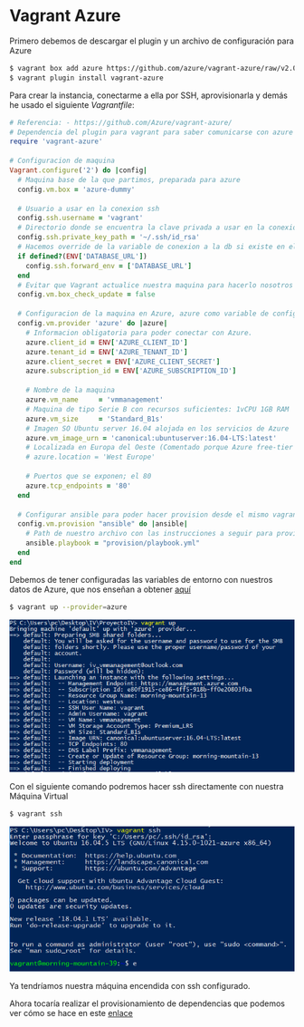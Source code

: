 # Vagrant Azure
Primero debemos de descargar el plugin y un archivo de configuración para Azure

```bash
$ vagrant box add azure https://github.com/azure/vagrant-azure/raw/v2.0/dummy.box --provider azure
$ vagrant plugin install vagrant-azure
```

Para crear la instancia, conectarme a ella por SSH, aprovisionarla y demás he usado el siguiente *Vagrantfile*:

```ruby
# Referencia: - https://github.com/Azure/vagrant-azure/
# Dependencia del plugin para vagrant para saber comunicarse con azure 
require 'vagrant-azure'

# Configuracion de maquina
Vagrant.configure('2') do |config|
  # Maquina base de la que partimos, preparada para azure
  config.vm.box = 'azure-dummy'

  # Usuario a usar en la conexion ssh
  config.ssh.username = 'vagrant'
  # Directorio donde se encuentra la clave privada a usar en la conexion ssh
  config.ssh.private_key_path = '~/.ssh/id_rsa'
  # Hacemos override de la variable de conexion a la db si existe en el host (cuando conectemos por ssh)
  if defined?(ENV['DATABASE_URL'])
	config.ssh.forward_env = ['DATABASE_URL']  
  end
  # Evitar que Vagrant actualice nuestra maquina para hacerlo nosotros manualmente
  config.vm.box_check_update = false
	
  # Configuracion de la maquina en Azure, azure como variable de configuracion
  config.vm.provider 'azure' do |azure|
    # Informacion obligatoria para poder conectar con Azure.
    azure.client_id = ENV['AZURE_CLIENT_ID']
    azure.tenant_id = ENV['AZURE_TENANT_ID']
    azure.client_secret = ENV['AZURE_CLIENT_SECRET']
    azure.subscription_id = ENV['AZURE_SUBSCRIPTION_ID']
		
    # Nombre de la maquina
    azure.vm_name     = 'vmmanagement'
    # Maquina de tipo Serie B con recursos suficientes: 1vCPU 1GB RAM
    azure.vm_size     = 'Standard_B1s'
    # Imagen SO Ubuntu server 16.04	alojada en los servicios de Azure
    azure.vm_image_urn = 'canonical:ubuntuserver:16.04-LTS:latest'
    # Localizada en Europa del Oeste (Comentado porque Azure free-tier solo deja crearlas en EEUU)
    # azure.location = 'West Europe'
	
    # Puertos que se exponen; el 80
    azure.tcp_endpoints = '80'
  end

  # Configurar ansible para poder hacer provision desde el mismo vagrant
  config.vm.provision "ansible" do |ansible|
	# Path de nuestro archivo con las instrucciones a seguir para provisionar nuestra maquina
    ansible.playbook = "provision/playbook.yml"
  end
end
```

Debemos de tener configuradas las variables de entorno con nuestros datos de Azure, que nos enseñan a obtener [aquí](https://github.com/Azure/vagrant-azure/)
```bash
$ vagrant up --provider=azure
```

![Vagrant up](https://github.com/jcpulido97/ProyectoIV/blob/master/doc/img/up.PNG?raw=true)

Con el siguiente comando podremos hacer ssh directamente con nuestra Máquina Virtual

```bash
$ vagrant ssh
```

![Vagrant ssh](https://github.com/jcpulido97/ProyectoIV/blob/master/doc/img/ssh.png?raw=true)

Ya tendríamos nuestra máquina encendida con ssh configurado.

Ahora tocaría realizar el provisionamiento de dependencias que podemos ver cómo se hace en este [enlace](https://github.com/jcpulido97/ProyectoIV/tree/master/doc/Ansible.md)